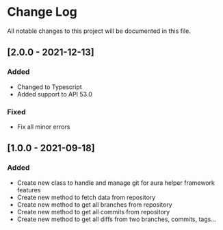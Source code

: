 # Change Log
All notable changes to this project will be documented in this file.

## [2.0.0 - 2021-12-13]
### Added
- Changed to Typescript
- Added support to API 53.0

### Fixed
- Fix all minor errors


## [1.0.0 - 2021-09-18]
### Added
- Create new class to handle and manage git for aura helper framework features
- Create new method to fetch data from repository
- Create new method to get all branches from repository
- Create new method to get all commits from repository
- Create new method to get all diffs from two branches, commits, tags...